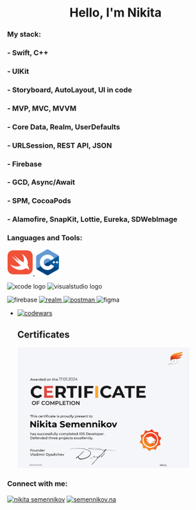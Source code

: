 <h1 align="center">Hello, I'm Nikita</h1>

<h3 align="left">My stack: </h3>
<h3 align="left">- Swift, C++</h3>
<h3 align="left">- UIKit</h3>
<h3 align="left">- Storyboard, AutoLayout, UI in code</h3>
<h3 align="left">- MVP, MVC, MVVM</h3>
<h3 align="left">- Core Data, Realm, UserDefaults</h3>
<h3 align="left">- URLSession, REST API, JSON</h3>
<h3 align="left">- Firebase</h3>
<h3 align="left">- GCD, Async/Await</h3>
<h3 align="left">- SPM, CocoaPods</h3>
<h3 align="left">- Alamofire, SnapKit, Lottie, Eureka, SDWeblmage</h3>


<h3 align="left">Languages and Tools:</h3>
<a href="https://developer.apple.com/swift/" target="_blank" rel="noreferrer"> <img src="https://raw.githubusercontent.com/devicons/devicon/master/icons/swift/swift-original.svg" alt="swift" width="60" height="60"/> </a> <a href="https://www.w3schools.com/cpp/" target="_blank" rel="noreferrer"> <img src="https://raw.githubusercontent.com/devicons/devicon/master/icons/cplusplus/cplusplus-original.svg" alt="cplusplus" width="60" height="60"/> </a> <p
<div align="left">
<img src="https://cdn.jsdelivr.net/gh/devicons/devicon/icons/xcode/xcode-original.svg" height="50" width="50" alt="xcode logo"/>
<img src="https://cdn.jsdelivr.net/gh/devicons/devicon/icons/visualstudio/visualstudio-plain.svg" height="50" width="50" alt="visualstudio logo"  />
</div> <p
<a href="https://firebase.google.com/" target="_blank" rel="noreferrer"> <img src="https://www.vectorlogo.zone/logos/firebase/firebase-icon.svg" alt="firebase" width="50" height="50"/>
<a href="https://realm.io/" target="_blank" rel="noreferrer"> <img src="https://raw.githubusercontent.com/bestofjs/bestofjs-webui/8665e8c267a0215f3159df28b33c365198101df5/public/logos/realm.svg" alt="realm" width="50" height="50"/> </a> 
<a href="https://postman.com" target="_blank" rel="noreferrer"> <img src="https://www.vectorlogo.zone/logos/getpostman/getpostman-icon.svg" alt="postman" width="50" height="50"/> </a <a href="https://www.figma.com/" target="_blank" rel="noreferrer"> <img src="https://www.vectorlogo.zone/logos/figma/figma-icon.svg" alt="figma" width="50" height="50"/> </a>

- [![codewars](https://www.codewars.com/users/SemennikovNA/badges/small)](https://www.codewars.com/users/SemennikovNA)

  ## Сertificates
  <img src="https://github.com/SemennikovNA/SemennikovNA/blob/main/SM004.jpeg" height="280" width="400"/>


  
<h3 align="left">Connect with me:</h3>
<p align="left">
<a href="https://linkedin.com/in/nikita semennikov" target="blank"><img align="center" src="https://raw.githubusercontent.com/rahuldkjain/github-profile-readme-generator/master/src/images/icons/Social/linked-in-alt.svg" alt="nikita semennikov" height="30" width="40" /></a>
<a href="https://instagram.com/semennikov.na" target="blank"><img align="center" src="https://raw.githubusercontent.com/rahuldkjain/github-profile-readme-generator/master/src/images/icons/Social/instagram.svg" alt="semennikov.na" height="30" width="40" /></a>
</p>
